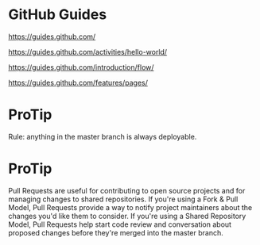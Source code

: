 # GitHub Guides

https://guides.github.com/

https://guides.github.com/activities/hello-world/

https://guides.github.com/introduction/flow/

https://guides.github.com/features/pages/

# ProTip

Rule: anything in the master branch is always deployable.

# ProTip

Pull Requests are useful for contributing to open source projects and for managing changes to shared repositories. If you're using a Fork & Pull Model, Pull Requests provide a way to notify project maintainers about the changes you'd like them to consider. If you're using a Shared Repository Model, Pull Requests help start code review and conversation about proposed changes before they're merged into the master branch.
